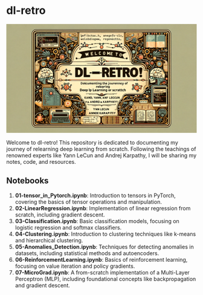 # dl-retro
![DL-RETRO](dl-retro.webp)

Welcome to dl-retro! This repository is dedicated to documenting my journey of relearning deep learning from scratch. Following the teachings of renowned experts like Yann LeCun and Andrej Karpathy, I will be sharing my notes, code, and resources.

## Notebooks

1. **01-tensor_in_Pytorch.ipynb**: Introduction to tensors in PyTorch, covering the basics of tensor operations and manipulation.
2. **02-LinearRegression.ipynb**: Implementation of linear regression from scratch, including gradient descent.
3. **03-Classification.ipynb**: Basic classification models, focusing on logistic regression and softmax classifiers.
4. **04-Clustering.ipynb**: Introduction to clustering techniques like k-means and hierarchical clustering.
5. **05-Anomalies_Detection.ipynb**: Techniques for detecting anomalies in datasets, including statistical methods and autoencoders.
6. **06-ReinforcementLearning.ipynb**: Basics of reinforcement learning, focusing on value iteration and policy gradients.
7. **07-MicroGrad.ipynb**: A from-scratch implementation of a Multi-Layer Perceptron (MLP), including foundational concepts like backpropagation and gradient descent.